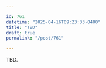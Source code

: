```yaml
---

id: 761
datetime: "2025-04-16T09:23:33-0400"
title: "TBD"
draft: true
permalink: "/post/761"

---
```


TBD.
